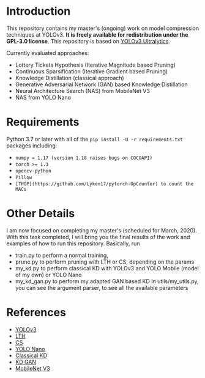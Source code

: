 # Introduction

This repository contains my master's (ongoing) work on model compression techniques at YOLOv3. **It is freely available for redistribution under the GPL-3.0 license**. 
This repository is based on [YOLOv3 Ultralytics](https://github.com/ultralytics/yolov3).

Currently evaluated approaches:
* Lottery Tickets Hypothesis (Iterative Magnitude based Pruning)
* Continuous Sparsification (Iterative Gradient based Pruning)
* Knowledge Distillation (classical approach)
* Generative Adversarial Network (GAN) based Knowledge Distillation
* Neural Architecture Search (NAS) from MobileNet V3
* NAS from YOLO Nano

# Requirements

Python 3.7 or later with all of the `pip install -U -r requirements.txt` packages including:
- `numpy = 1.17 (version 1.18 raises bugs on COCOAPI)`
- `torch >= 1.3`
- `opencv-python`
- `Pillow`
- `[THOP](https://github.com/Lyken17/pytorch-OpCounter) to count the MACs`

# Other Details
I am now focused on completing my master's (scheduled for March, 2020). With this task completed, I will bring you the final results of the work and examples of how to run this repository.
Basically, run 
* train.py to perform a normal training,
* prune.py to perform pruning with LTH or CS, depending on the params
* my_kd.py to perform classical KD with YOLOv3 and YOLO Mobile (model of my own) or YOLO Nano
* my_kd_gan.py to perform my adapted GAN based KD
In utils/my_utils.py, you can see the argument parser, to see all the available parameters

# References
* [YOLOv3](https://arxiv.org/abs/1804.02767)
* [LTH](https://arxiv.org/abs/1903.01611)
* [CS](https://arxiv.org/abs/1912.04427)
* [YOLO Nano](https://arxiv.org/abs/1910.01271)
* [Classical KD](https://papers.nips.cc/paper/2017/file/e1e32e235eee1f970470a3a6658dfdd5-Paper.pdf)
* [KD GAN](https://ieeexplore.ieee.org/stamp/stamp.jsp?tp=&arnumber=9046859)
* [MobileNet V3](https://openaccess.thecvf.com/content_ICCV_2019/papers/Howard_Searching_for_MobileNetV3_ICCV_2019_paper.pdf)
